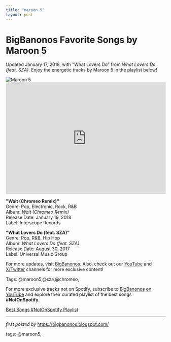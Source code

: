 ```yaml
---
title: "maroon 5"
layout: post
---
```

<!-- Title of the Post -->
<h1 >BigBanonos Favorite Songs by Maroon 5</h1> <!-- Introductory Text -->
<p >Updated January 17, 2018, with "What Lovers Do" from <em>What Lovers Do (feat. SZA)</em>. Enjoy the energetic tracks by Maroon 5 in the playlist below!</p> <!-- Featured Image -->
<div > <img src="https://www.udiscovermusic.com/wp-content/uploads/2022/03/Maroon-5-GettyImages-1348668056-1000x600.jpg" alt="Maroon 5" />
</div> <!-- Spotify Embed -->
<div > <iframe src="https://open.spotify.com/embed/playlist/11fzvsv3pxhMeBJqCrX7Fi?utm_source=generator" width="100%" height="352" frameborder="0" allowfullscreen="" allow="autoplay; clipboard-write; encrypted-media; fullscreen; picture-in-picture" loading="lazy"></iframe>
</div> <!-- Song Information -->
<div > <p><strong>"Wait (Chromeo Remix)"</strong><br> Genre: Pop, Electronic, Rock, R&B<br> Album: <em>Wait (Chromeo Remix)</em><br> Release Date: January 19, 2018<br> Label: Interscope Records</p> <p><strong>"What Lovers Do (feat. SZA)"</strong><br> Genre: Pop, R&B, Hip Hop<br> Album: <em>What Lovers Do (feat. SZA)</em><br> Release Date: August 30, 2017<br> Label: Universal Music Group</p>
</div> <!-- Footer Links -->
<div > <p>For more updates, visit <a href="https://bigbanonos.blogspot.com/" target="_blank">BigBanonos</a>. Also, check out our <a href="https://www.youtube.com/@BigBanonos" target="_blank">YouTube</a> and <a href="https://x.com/bigbanonos" target="_blank">X/Twitter</a> channels for more exclusive content!</p>
</div> <!-- Tags -->
<p >Tags: @maroon5,@sza,@chromeo,</p>


<!--Subscribe and Playlist Links-->
<div>
    <p>For more exclusive tracks not on Spotify, subscribe to <a href="https://www.youtube.com/@BigBanonos" target="_blank">BigBanonos on YouTube</a> and explore their curated playlist of the best songs <strong>#NotOnSpotify</strong>.</p>
    <p><a href="https://www.youtube.com/playlist?list=PLtuNtuTatqI0kFahUCbtbfenC_ET5O_tr" target="_blank">Best Songs #NotOnSpotify Playlist<br /></a></p></div>

<hr />

<p><em>first posted by</em> <a href="https://bigbanonos.blogspot.com/" rel="noopener" target="_new">https://bigbanonos.blogspot.com/</a></p>

<p>tags: @maroon5,</p>
